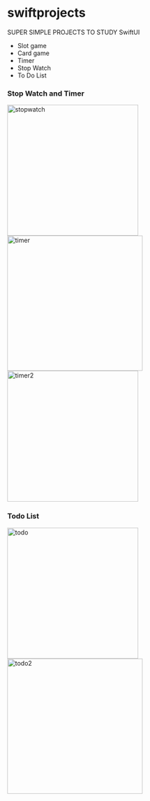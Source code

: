 # swiftprojects

SUPER SIMPLE PROJECTS TO STUDY SwiftUI
- Slot game
- Card game
- Timer
- Stop Watch
- To Do List

### Stop Watch and Timer

<div style="inline-block">
  <img width="300" alt="stopwatch" src="https://user-images.githubusercontent.com/75126613/132861725-639346be-811b-41f1-975f-44a618a6cbf1.png">
  <img width="310" alt="timer" src="https://user-images.githubusercontent.com/75126613/132861744-8c5b0be6-df11-41b9-8774-780470306649.png">
  <img width="300" alt="timer2" src="https://user-images.githubusercontent.com/75126613/132861749-1e1a7f27-d21c-4040-bbd1-fefffe651963.png">
</div>

### Todo List

<div style="inline-block">
  <img width="300" alt="todo" src="https://user-images.githubusercontent.com/75126613/132861754-4f9327b9-c8c5-4d13-a8b6-d0bda64bfc90.png">
  <img width="310" alt="todo2" src="https://user-images.githubusercontent.com/75126613/132861757-ea653ca0-57e1-4bb2-aa44-028ffae54794.png">
</div>
